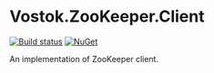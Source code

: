 # Vostok.ZooKeeper.Client

[![Build status](https://ci.appveyor.com/api/projects/status/github/vostok/zookeeper.client?svg=true&branch=master)](https://ci.appveyor.com/project/vostok/zookeeper-client/branch/master)
[![NuGet](https://img.shields.io/nuget/v/Vostok.ZooKeeper.Client.svg)](https://www.nuget.org/packages/Vostok.ZooKeeper.Client)

An implementation of ZooKeeper client.
